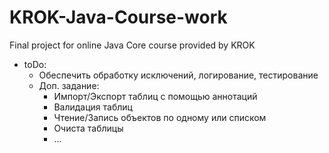 # KROK-Java-Course-work
Final project for online Java Core course provided by KROK

- toDo:
  - Обеспечить обработку исключений, логирование, тестирование
  - Доп. задание:
    - Импорт/Экспорт таблиц с помощью аннотаций
    - Валидация таблиц
    - Чтение/Запись объектов по одному или списком
    - Очиста таблицы
    - ...
